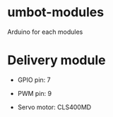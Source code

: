 # umbot-modules
Arduino for each modules

# Delivery module
- GPIO pin: 7
- PWM pin: 9

- Servo motor: CLS400MD
